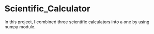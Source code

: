 # Scientific_Calculator
In this project, I combined three scientific calculators into a one by using numpy module.
